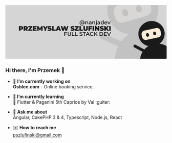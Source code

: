 ![Alt text](https://github.com/devnanja/devnanja/blob/master/github-background.jpg "Przemek Szlufinski full stack dev image")

### Hi there, I'm Przemek 👋

- 🔭 <b>I’m currently working on</b> <br />
    <b>Osblee.com</b> - Online booking service.
    
- 🌱<b> I’m currently learning</b> <br />
   :iphone: Flutter & Paganini 5th Caprice by Vai :guiter:
    
- 💬 <b>Ask me about</b> <br />
    Angular, CakePHP 3 & 4, Typescript, Node.js, React

- :envelope: <b>How to reach me</b> <br />
    pszlufinski@gmail.com

